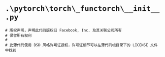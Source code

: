 # `.\pytorch\torch\_functorch\__init__.py`

```
# 版权声明，声明此代码版权归 Facebook, Inc. 及其关联公司所有
# 保留所有权利
#
# 此源代码使用 BSD 风格许可证授权，许可证细节可以在源代码根目录下的 LICENSE 文件中找到
```